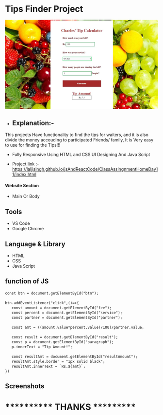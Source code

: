# Tips Finder Project 
 ![App Screenshot](https://github.com/laljisingh/jsAndReactCode/blob/main/ClassAssingnmentHomeDay11/Capture.JPG?raw=true)
      
- ## Explanation:-  
This projects Have functionality to find the tips for waiters, and it is also divide the money accouding to participated Friends/ family,
It is Very easy to use for finding the Tips!!!

- Fully Responsive Using HTML and CSS UI Designing
And Java Script



- Project link :-  https://laljisingh.github.io/jsAndReactCode/ClassAssingnmentHomeDay11/index.html


#### Website Section
* Main Or Body
## Tools
- VS Code
- Google Chrome
## Language & Library
- HTML
- CSS
- Java Script
## function of JS
 ```
const btn = document.getElementById("btn");

btn.addEventListener("click",()=>{
    const amount = document.getElementById("fee");
    const percent = document.getElementById("service");
    const partner = document.getElementById("partner");
    
    const amt = ((amount.value*percent.value)/100)/partner.value;

    const result = document.getElementById("result");
    const p = document.getElementById("paragraph");
    p.innerText = "Tip Amount!";

    const resultAmt = document.getElementById("resultAmount");
    resultAmt.style.border = "1px solid black";
    resultAmt.innerText = `Rs.${amt}`;
})

```


   

## Screenshots



# ********** **THANKS** *********